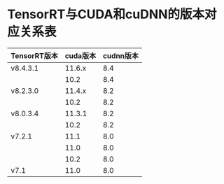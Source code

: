 # TensorRT与CUDA和cuDNN的版本对应关系表

| TensorRT版本 | cuda版本 | cudnn版本 |
| ------------ | -------- | --------- |
| v8.4.3.1     | 11.6.x   | 8.4       |
|              | 10.2     | 8.4       |
| v8.2.3.0     | 11.4.x   | 8.2       |
|              | 10.2     | 8.2       |
| v8.0.3.4     | 11.3.1   | 8.2       |
|              | 10.2     | 8.2       |
| v7.2.1       | 11.1     | 8.0       |
|              | 11.0     | 8.0       |
|              | 10.2     | 8.0       |
| v7.1         | 11.0     | 8.0       |